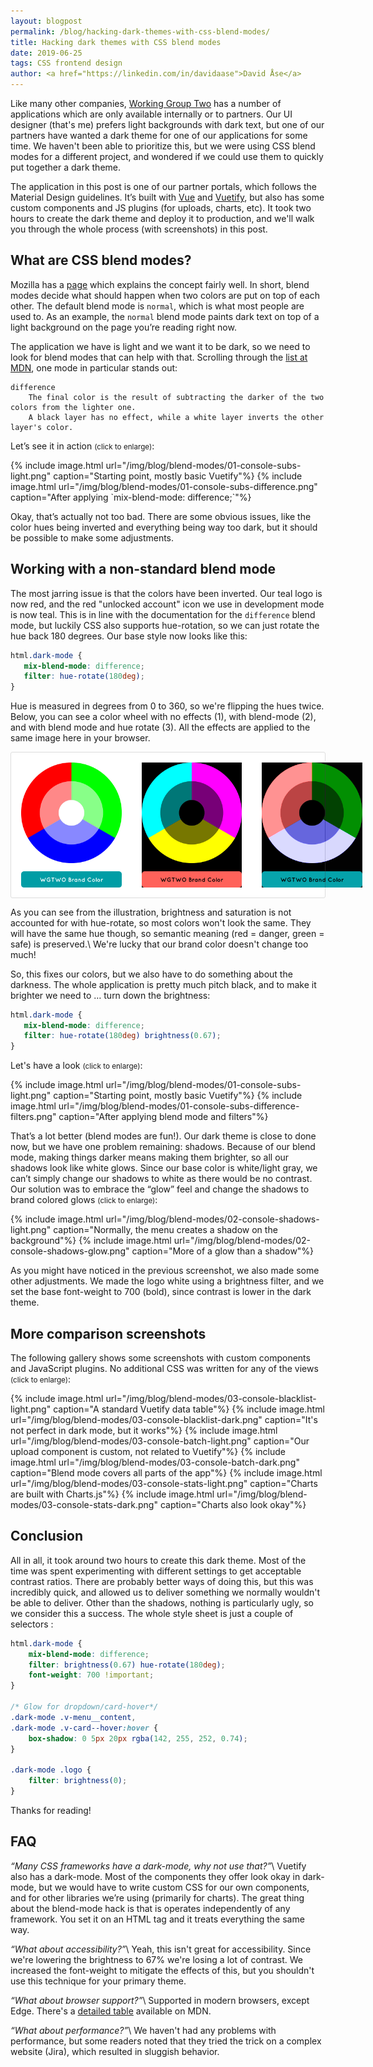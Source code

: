 ```yaml
---
layout: blogpost
permalink: /blog/hacking-dark-themes-with-css-blend-modes/
title: Hacking dark themes with CSS blend modes
date: 2019-06-25
tags: CSS frontend design
author: <a href="https://linkedin.com/in/davidaase">David Åse</a>
---
```


Like many other companies, [Working Group Two](/) has a number of applications which are
only available internally or to partners.
Our UI designer (that's me) prefers light backgrounds with dark text, but one of our
partners have wanted a dark theme for one of our applications for some time.
We haven't been able to prioritize this, but we were using CSS blend modes for a different project,
and wondered if we could use them to quickly put together a dark theme.

The application in this post is one of our partner portals, which follows the Material Design
guidelines. It’s built with [Vue](https://vuejs.org/) and [Vuetify](https://vuetifyjs.com/en/),
but also has some custom components and JS plugins (for uploads, charts, etc).
It took two hours to create the dark theme and deploy it to production, and we'll walk
you through the whole process (with screenshots) in this post.

## What are CSS blend modes?
Mozilla has a [page](https://developer.mozilla.org/en-US/docs/Web/CSS/blend-mode) which explains
the concept fairly well. In short, blend modes decide what should happen when two colors are
put on top of each other. The default blend mode is `normal`, which is what most people are used to.
As an example, the `normal` blend mode paints dark text on top of a light background on the
page you’re reading right now.

The application we have is light and we want it to be dark, so we need to look for blend modes that
can help with that. Scrolling through the [list at MDN](https://developer.mozilla.org/en-US/docs/Web/CSS/blend-mode),
one mode in particular stands out:

```
difference
    The final color is the result of subtracting the darker of the two colors from the lighter one.
    A black layer has no effect, while a white layer inverts the other layer's color.
```

Let’s see it in action <small>(click to enlarge)</small>:

<div class="uk-child-width-1-2 uk-child-width-1-2@s bordered-gallery" uk-grid uk-lightbox="animation: fade">
    {% include image.html url="/img/blog/blend-modes/01-console-subs-light.png" caption="Starting point, mostly basic Vuetify"%}
    {% include image.html url="/img/blog/blend-modes/01-console-subs-difference.png" caption="After applying `mix-blend-mode: difference;`"%}
</div>

Okay, that’s actually not too bad. There are some obvious issues, like the color hues being
inverted and everything being way too dark, but it should be possible to make some adjustments.

## Working with a non-standard blend mode
The most jarring issue is that the colors have been inverted.
Our teal logo is now red, and the red "unlocked account" icon we use in development mode is now teal.
This is in line with the documentation for the `difference` blend mode, but luckily CSS also supports hue-rotation,
so we can just rotate the hue back 180 degrees. Our base style now looks like this:

```css
html.dark-mode {
   mix-blend-mode: difference;
   filter: hue-rotate(180deg);
}
```

Hue is measured in degrees from 0 to 360, so we're flipping the hues twice.
Below, you can see a color wheel with no effects (1), with blend-mode (2), and with blend mode and hue rotate (3).
All the effects are applied to the same image here in your browser.

<div class="color-wheel-examples" style="display:flex;background:white;justify-content:space-between;border-radius:3px;border:1px solid #ddd;">
    <img src="/img/blog/blend-modes/color-wheel.png" uk-tooltip="title: Original, no effects">
    <img src="/img/blog/blend-modes/color-wheel.png" style="mix-blend-mode:difference;" uk-tooltip="title: mix-blend-mode:difference">
    <img src="/img/blog/blend-modes/color-wheel.png" style="mix-blend-mode:difference;filter:hue-rotate(180deg);" uk-tooltip="title: mix-blend-mode:difference and filter:hue-rotate(180deg)">
    <style>.color-wheel-examples img {width:32%;padding:16px;}</style>
</div>

As you can see from the illustration, brightness and saturation
is not accounted for with hue-rotate, so most colors won't look the same.
They will have the same hue though, so semantic meaning (red = danger, green = safe) is preserved.\\
We're lucky that our brand color doesn't change too much!

So, this fixes our colors, but we also have to do something about the darkness.
The whole application is pretty much pitch black, and to make it brighter we need to … turn down the brightness:

```css
html.dark-mode {
   mix-blend-mode: difference;
   filter: hue-rotate(180deg) brightness(0.67);
}
```

Let's have a look <small>(click to enlarge)</small>:

<div class="uk-child-width-1-2 uk-child-width-1-2@s bordered-gallery" uk-grid uk-lightbox="animation: fade">
    {% include image.html url="/img/blog/blend-modes/01-console-subs-light.png" caption="Starting point, mostly basic Vuetify"%}
    {% include image.html url="/img/blog/blend-modes/01-console-subs-difference-filters.png" caption="After applying blend mode and filters"%}
</div>

That’s a lot better (blend modes are fun!). Our dark theme is close to done now,
but we have one problem remaining: shadows. Because of our blend mode, making
things darker means making them brighter, so all our shadows look like white glows.
Since our base color is white/light gray, we can’t simply change our shadows to white as there would be no contrast.
Our solution was to embrace the “glow” feel and change the shadows to brand colored glows <small>(click to enlarge)</small>:

<div class="uk-child-width-1-2 uk-child-width-1-2@s bordered-gallery" uk-grid uk-lightbox="animation: fade">
    {% include image.html url="/img/blog/blend-modes/02-console-shadows-light.png" caption="Normally, the menu creates a shadow on the background"%}
    {% include image.html url="/img/blog/blend-modes/02-console-shadows-glow.png" caption="More of a glow than a shadow"%}
</div>

As you might have noticed in the previous screenshot, we also made some other adjustments.
We made the logo white using a brightness filter, and we set the base font-weight to 700 (bold),
since contrast is lower in the dark theme.

## More comparison screenshots
The following gallery shows some screenshots with custom components and JavaScript plugins.
No additional CSS was written for any of the views <small>(click to enlarge)</small>:

<div class="uk-child-width-1-3 uk-child-width-1-6@s bordered-gallery" uk-grid uk-lightbox="animation: fade">
    {% include image.html url="/img/blog/blend-modes/03-console-blacklist-light.png" caption="A standard Vuetify data table"%}
    {% include image.html url="/img/blog/blend-modes/03-console-blacklist-dark.png" caption="It's not perfect in dark mode, but it works"%}
    {% include image.html url="/img/blog/blend-modes/03-console-batch-light.png" caption="Our upload component is custom, not related to Vuetify"%}
    {% include image.html url="/img/blog/blend-modes/03-console-batch-dark.png" caption="Blend mode covers all parts of the app"%}
    {% include image.html url="/img/blog/blend-modes/03-console-stats-light.png" caption="Charts are built with Charts.js"%}
    {% include image.html url="/img/blog/blend-modes/03-console-stats-dark.png" caption="Charts also look okay"%}
</div>

## Conclusion
All in all, it took around two hours to create this dark theme. Most of the time was
spent experimenting with different settings to get acceptable contrast ratios.
There are probably better ways of doing this, but this was incredibly quick,
and allowed us to deliver something we normally wouldn't be able to deliver.
Other than the shadows, nothing is particularly ugly, so we consider this a success.
The whole style sheet is just a couple of selectors :


```css
html.dark-mode {
    mix-blend-mode: difference;
    filter: brightness(0.67) hue-rotate(180deg);
    font-weight: 700 !important;
}

/* Glow for dropdown/card-hover*/
.dark-mode .v-menu__content,
.dark-mode .v-card--hover:hover {
    box-shadow: 0 5px 20px rgba(142, 255, 252, 0.74);
}

.dark-mode .logo {
    filter: brightness(0);
}
```

Thanks for reading!

## FAQ

*“Many CSS frameworks have a dark-mode, why not use that?”*\\
Vuetify also has a dark-mode. Most of the components they offer look okay in dark-mode, but we would have
to write custom CSS for our own components, and for other libraries we’re using (primarily for charts).
The great thing about the blend-mode hack is that is operates independently of any framework.
You set it on an HTML tag and it treats everything the same way.

*“What about accessibility?”*\\
Yeah, this isn't great for accessibility. Since we're lowering the brightness to 67% we're losing a lot of contrast.
We increased the font-weight to mitigate the effects of this, but you shouldn't use this technique for your primary theme.

*“What about browser support?”*\\
Supported in modern browsers, except Edge.
There's a [detailed table](https://developer.mozilla.org/en-US/docs/Web/CSS/blend-mode#Browser_Compatibility) available on MDN.

*“What about performance?”*\\
We haven't had any problems with performance, but some readers noted that they tried
the trick on a complex website (Jira), which resulted in sluggish behavior.
